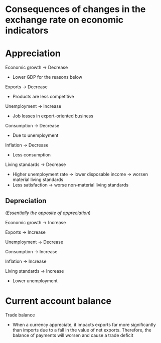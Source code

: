 # Consequences of changes in the exchange rate on economic indicators

# Appreciation

Economic growth → Decrease

- Lower GDP for the reasons below

Exports → Decrease

- Products are less competitive

Unemployment → Increase

- Job losses in export-oriented business

Consumption → Decrease

- Due to unemployment

Inflation → Decrease

- Less consumption

Living standards → Decrease

- Higher unemployment rate → lower disposable income → worsen material living standards
- Less satisfaction → worse non-material living standards

## Depreciation

(*Essentially the opposite of appreciation*)

Economic growth → Increase

Exports → Increase

Unemployment → Decrease

Consumption → Increase

Inflation → Increase

Living standards → Increase

- Lower unemployment

# Current account balance

Trade balance

- When a currency appreciate, it impacts exports far more significantly than imports due to a fall in the value of net exports. Therefore, the balance of payments will worsen and cause a trade deficit